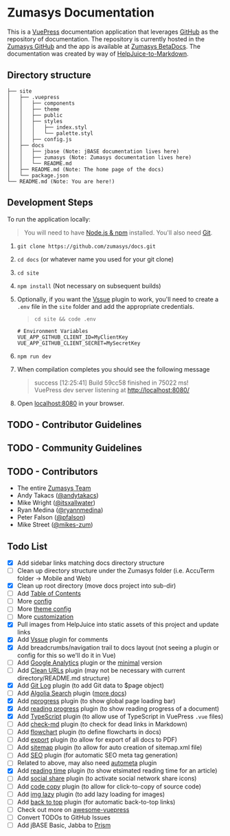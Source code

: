 # Zumasys Documentation

This is a [VuePress](https://vuepress.vuejs.org/) documentation application that leverages [GitHub](https://github.com) as the
repository of documentation. The repository is currently hosted in the [Zumasys GitHub](https://github.com/zumasys/docs) and the app
is available at [Zumasys BetaDocs](https://betadocs.zumasys.com). The documentation was created by way of
[HelpJuice-to-Markdown](https://github.com/itsxallwater/helpjuice-to-markdown).

## Directory structure

```text
├── site
│   ├── .vuepress
│   │   ├── components
│   │   ├── theme
│   │   ├── public
│   │   ├── styles
│   │   │   ├── index.styl
│   │   │   └── palette.styl
│   │   ├── config.js
│   ├── docs
│   │   ├── jbase (Note: jBASE documentation lives here)
│   │   ├── zumasys (Note: Zumasys documentation lives here)
│   │   └── README.md
│   ├── README.md (Note: The home page of the docs)
│   └── package.json
└── README.md (Note: You are here!)
```

## Development Steps

To run the application locally:

> You will need to have [Node.js & npm](https://nodejs.org/en/download/) installed. You'll also need [Git](https://git-scm.com/downloads).

1. `git clone https://github.com/zumasys/docs.git`
2. `cd docs` (or whatever name you used for your git clone)
3. `cd site`
4. `npm install` (Not necessary on subsequent builds)
5. Optionally, if you want the [Vssue](https://vssue.js.org/) plugin to work, you'll need to create a `.env` file in the `site` folder and add the appropriate credentials.

   > `cd site && code .env`

   ```dotenv
   # Environment Variables
   VUE_APP_GITHUB_CLIENT_ID=MyClientKey
   VUE_APP_GITHUB_CLIENT_SECRET=MySecretKey
   ```

6. `npm run dev`
7. When compilation completes you should see the following message

   > success [12:25:41] Build 59cc58 finished in 75022 ms!  
   > VuePress dev server listening at [http://localhost:8080/](http://localhost:8080/)

8. Open [localhost:8080](localhost:8080) in your browser.

## TODO - Contributor Guidelines

## TODO - Community Guidelines

## TODO - Contributors

- The entire [Zumasys Team](https://www.zumasys.com/about/our-people/)
- Andy Takacs ([@andytakacs](https://github.com/andytakacs))
- Mike Wright ([@itsxallwater](https://github.com/itsxallwater))
- Ryan Medina ([@ryannmedina](https://github.com/ryannmedina))
- Peter Falson ([@pfalson](https://github.com/pfalson))
- Mike Street ([@mikes-zum](https://github.com/mikes-zum))

## Todo List

- [x] Add sidebar links matching docs directory structure
- [ ] Clean up directory structure under the Zumasys folder (i.e. AccuTerm folder -> Mobile and Web)
- [x] Clean up root directory (move docs project into sub-dir)
- [ ] Add [Table of Contents](https://vuepress.vuejs.org/guide/markdown.html#table-of-contents)
- [ ] More [config](https://vuepress.vuejs.org/config/)
- [ ] More [theme config](https://vuepress.vuejs.org/theme/default-theme-config.html)
- [ ] More [customization](https://vuepress.vuejs.org/guide/markdown.html)
- [x] Pull images from HelpJuice into static assets of this project and update links
- [x] Add [Vssue](https://vssue.js.org/) plugin for comments
- [x] Add breadcrumbs/navigation trail to docs layout (not seeing a plugin or config for this so we'll do it in Vue)
- [ ] Add [Google Analytics](https://v1.vuepress.vuejs.org/plugin/official/plugin-google-analytics.html) plugin or the [minimal](https://github.com/webmasterish/vuepress-plugin-minimal-analytics) version
- [ ] Add [Clean URLs](https://vuepress.github.io/en/plugins/clean-urls) plugin (may not be necessary with current directory/README.md structure)
- [x] Add [Git Log](https://vuepress.github.io/en/plugins/git-log/) plugin (to add Git data to \$page object)
- [ ] Add [Algolia Search](https://community.algolia.com/docsearch/) plugin ([more docs](https://vuepress.vuejs.org/theme/default-theme-config.html#algolia-docsearch))
- [x] Add [nprogress](https://vuepress.github.io/en/plugins/nprogress/#installation) plugin (to show global page loading bar)
- [x] Add [reading progress](https://github.com/tolking/vuepress-plugin-reading-progress) plugin (to show reading progress of a document)
- [x] Add [TypeScript](https://vuepress.github.io/en/plugins/typescript/#installation) plugin (to allow use of TypeScript in VuePress `.vue` files)
- [ ] Add [check-md](https://github.com/ulivz/vuepress-plugin-check-md) plugin (to check for dead links in Markdown)
- [ ] Add [flowchart](https://flowchart.vuepress.ulivz.com/#install) plugin (to define flowcharts in docs)
- [ ] Add [export](https://github.com/ulivz/vuepress-plugin-export) plugin (to allow for export of all docs to PDF)
- [ ] Add [sitemap](https://github.com/ekoeryanto/vuepress-plugin-sitemap) plugin (to allow for auto creation of sitemap.xml file)
- [ ] Add [SEO](https://github.com/lorisleiva/vuepress-plugin-seo) plugin (for automatic SEO meta tag generation)
- [ ] Related to above, may also need [autometa](https://github.com/webmasterish/vuepress-plugin-autometa) plugin
- [x] Add [reading time](https://github.com/darrenjennings/vuepress-plugin-reading-time) plugin (to show etsimated reading time for an article)
- [ ] Add [social share](https://github.com/ntnyq/vuepress-plugin-social-share) plugin (to activate social network share icons)
- [ ] Add [code copy](https://github.com/znicholasbrown/vuepress-plugin-code-copy) plugin (to allow for click-to-copy of source code)
- [ ] Add [img lazy](https://github.com/tolking/vuepress-plugin-img-lazy) plugin (to add lazy loading for images)
- [ ] Add [back to top](https://github.com/vuejs/vuepress/tree/master/packages/%40vuepress/plugin-back-to-top) plugin (for automatic back-to-top links)
- [ ] Check out more on [awesome-vuepress](https://github.com/vuepressjs/awesome-vuepress)
- [ ] Convert TODOs to GitHub Issues
- [ ] Add jBASE Basic, Jabba to [Prism](https://prismjs.com/#languages)
